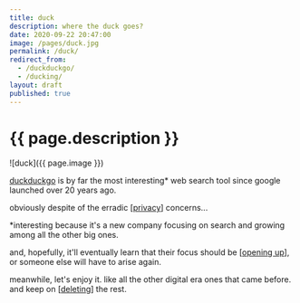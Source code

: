 ```yaml
---
title: duck
description: where the duck goes?
date: 2020-09-22 20:47:00
image: /pages/duck.jpg
permalink: /duck/
redirect_from:
  - /duckduckgo/
  - /ducking/
layout: draft
published: true
---
```


# {{ page.description }}

![duck]({{ page.image }})

[duckduckgo](https://duckduckgo.com) is by far the most interesting* web search tool since google launched over 20 years ago.

obviously despite of the erradic [[privacy](/privacy)] concerns...

*interesting because it's a new company focusing on search and growing among all the other big ones.

and, hopefully, it'll eventually learn that their focus should be [[opening up](/open)], or someone else will have to arise again.

meanwhile, let's enjoy it. like all the other digital era ones that came before. and keep on [[deleting](/delete)] the rest.
